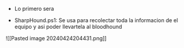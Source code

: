 




- Lo primero sera 

- SharpHound.ps1: Se usa para recolectar toda la informacion de el equipo y asi poder llevartela al bloodhound


![[Pasted image 20240424204431.png]]